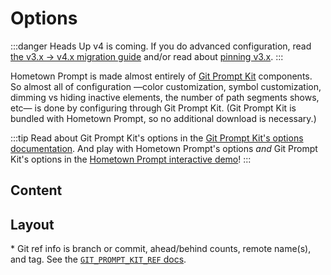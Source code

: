 # Options

:::danger Heads Up
v4 is coming. If you do advanced configuration, read [the v3.x -> v4.x migration guide](https://v4.hometown-prompt.olets.dev/migrating-between-versions) and/or read about [pinning v3.x](./installation.md).
:::

<!-- DUPE demo.md, options.md -->

Hometown Prompt is made almost entirely of [Git Prompt Kit](https://git-prompt-kit.olets.dev) components. So almost all of configuration —color customization, symbol customization, dimming vs hiding inactive elements, the number of path segments shows, etc— is done by configuring through Git Prompt Kit. (Git Prompt Kit is bundled with Hometown Prompt, so no additional download is necessary.)

:::tip
Read about Git Prompt Kit's options in the [Git Prompt Kit's options documentation](https://git-prompt-kit.olets.dev/options.html). And play with Hometown Prompt's options _and_ Git Prompt Kit's options in the [Hometown Prompt interactive demo](./demo.md)!
:::

## Content

<OptionsComponent group="Hometown Prompt content"/>

## Layout

<OptionsComponent group="Hometown Prompt layout"/>

\* Git ref info is branch or commit, ahead/behind counts, remote name(s), and tag. See the [`GIT_PROMPT_KIT_REF` docs](https://git-prompt-kit.olets.dev/components.html).
